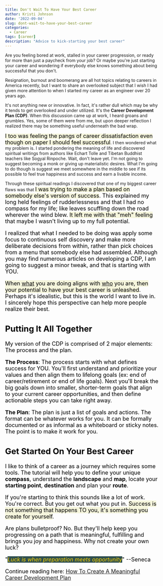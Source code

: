 ```yaml
---
title: Don't Wait To Have Your Best Career
author: Kristi Johnson
date: '2022-09-04'
slug: dont-wait-to-have-your-best-career
categories:
  - Career
tags: [career]
description: "Advice to kick-starting your best career"
---
```


Are you feeling bored at work, stalled in your career progression, or ready for more than just a paycheck from your job?  Or maybe you're just starting your career and wondering if everybody else knows something about being successful that you don't.

Resignation, burnout and boomerang are all hot topics relating to careers in America recently, but I want to share an overlooked subject that I wish I had given more attention to when I started my career as an engineer over 20 years ago. 

It's not anything new or innovative.  In fact, it's rather dull which may be why it tends to get overlooked and under utilized.  It's the **Career Development Plan (CDP)**.  When this discussion came up at work, I heard groans and grumbles.  Yes, some of them were from me, but upon deeper reflection I realized there may be something useful underneath the bad wrap.  

<span style="background-color: Beige"><font size="4" color="Black">I too was feeling the pangs of career dissatisfaction even though on paper I should feel successful</font></span>.  I then wondered what my problem is. I started pondering the meaning of life and discovered spiritual writings from authors like Echart Tolle and Tibetan Buddhist teachers like Sogyal Rinpoche.  Wait, don't leave yet.  I'm not going to suggest becoming a monk or giving up materialistic desires.  What I'm going to do though is suggest we meet somewhere in the middle to see if its possible to feel true happiness and success and earn a livable income.  

Through these spiritual readings I discovered that one of my biggest career flaws was that <span style="background-color: Beige"><font size="4" color="Black">I was trying to make a plan based on somebody else's version of success</span>. This explained my long held feelings of rudderlessness and that I had no compass for my life; like leaves scuffling down the road wherever the wind blew. <span style="background-color: Beige"><font size="4" color="Black">It left me with that "meh" feeling</span> that maybe I wasn't living up to my full potential.

I realized that what I needed to be doing was apply some focus to continuous self discovery and make more deliberate decisions from within, rather than pick choices from a menu that somebody else had assembled.  Although you may find numerous articles on developing a CDP, I am going to suggest a minor tweak, and that is starting with YOU.  

<span style="background-color: Beige"><font size="4" color="Black">When <u>what</u> you are doing aligns with <u>who</u> you are, then your potential to have your best career is unleashed</span>.  Perhaps it's idealistic, but this is the world I want to live in.  I sincerely hope this perspective can help more people realize their best. 

## Putting It All Together

My version of the CDP is comprised of 2 major elements: The process and the plan.  

**The Process**:
The process starts with what defines success for YOU. You'll first understand and prioritize your values and then align them to lifelong goals (ex: end of career/retirement or end of life goals).  Next you'll break the big goals down into smaller, shorter-term goals that align to your current career opportunities, and then define actionable steps you can take right away.

**The Plan**:
The plan is just a list of goals and actions. The format can be whatever works for you.  It can be formally documented or as informal as a whiteboard or sticky notes.  The point is to make it work for you. 

## Get Started On Your Best Career
I like to think of a career as a journey which requires some tools.  The tutorial will help you to define your unique **compass**, understand the **landscape** and **map**, locate your **starting point**, **destination** and plan your **route**.

If you're starting to think this sounds like a lot of work.  You're correct.  But you get out what you put in.  <span style="background-color: Beige"><font size="4" color="Black">Success is not something that happens TO you, it's something you create for yourself</span>.  

Are plans bulletproof?  No.  But they'll help keep you progressing on a path that is meaningful, fulfilling and brings you joy and happiness.  Why not create your own luck?

"<span style="background-color: DarkSlateGray"><font color="Gold"><em>Luck is when preparation meets opportunity</em></font></span>" --Seneca

Continue reading here: [How To Create A Meaningful Career Development Plan](https://kljohnson.netlify.app/2022/09/05/how-to-create-a-meaningful-career-development-plan/)